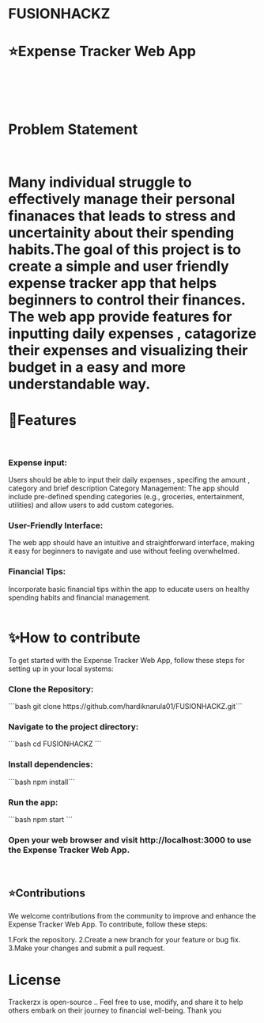 # FUSIONHACKZ<br>

<h1>⭐️Expense Tracker Web App<h1><br>

  <h1>Problem Statement<h1> 
    <br>
Many individual struggle to effectively manage their personal finanaces that leads to stress and uncertainity about their spending habits.The goal of this project is to create a simple and user friendly expense tracker app that helps beginners to control their finances. The web app provide features for inputting daily expenses , catagorize their expenses and visualizing their budget in a easy and more understandable way.

<h1>💠Features</h1>
<br>
<h3>Expense input:</h3>Users should be able to input their daily expenses , specifing the amount , category and brief description
Category Management: The app should include pre-defined spending categories (e.g., groceries, entertainment, utilities) and allow users to add custom categories.
<br>

<h3>User-Friendly Interface:</h3> The web app should have an intuitive and straightforward interface, making it easy for beginners to navigate and use without feeling overwhelmed.
<br>
<h3>Financial Tips: </h3>Incorporate basic financial tips within the app to educate users on healthy spending habits and financial management.
<br>
<br>
<h1>✨️How to contribute</h1>

To get started with the Expense Tracker Web App, follow these steps for setting up in your local systems:

<h3>Clone the Repository:</h3>
```bash git clone https://github.com/hardiknarula01/FUSIONHACKZ.git```
<br>
<h3>Navigate to the project directory:</h3>
```bash cd FUSIONHACKZ ```
<br>
<H3> Install dependencies:</H3>
```bash npm install```
<br>
<h3>Run the app:</h3>
```bash npm start ```
<br>
<h3>Open your web browser and visit http://localhost:3000 to use the Expense Tracker Web App.</h3>
<br>
<h2>⭐️Contributions</h2>
We welcome contributions from the community to improve and enhance the Expense Tracker Web App. To contribute, follow these steps:

1.Fork the repository.
2.Create a new branch for your feature or bug fix.
3.Make your changes and submit a pull request.
<h1>License</h1>
Trackerzx is open-source .. Feel free to use, modify, and share it to help others embark on their journey to financial well-being.
Thank you


